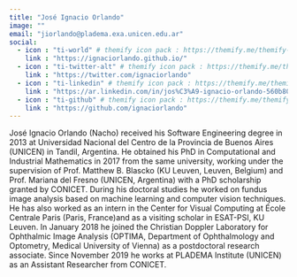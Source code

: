 ```yaml
---
title: "José Ignacio Orlando"
image: ""
email: "jiorlando@pladema.exa.unicen.edu.ar"
social:
  - icon : "ti-world" # themify icon pack : https://themify.me/themify-icons
    link : "https://ignaciorlando.github.io/"
  - icon : "ti-twitter-alt" # themify icon pack : https://themify.me/themify-icons
    link : "https://twitter.com/ignaciorlando"
  - icon : "ti-linkedin" # themify icon pack : https://themify.me/themify-icons
    link : "https://ar.linkedin.com/in/jos%C3%A9-ignacio-orlando-560b8040"
  - icon : "ti-github" # themify icon pack : https://themify.me/themify-icons
    link : "https://github.com/ignaciorlando"
---
```


José Ignacio Orlando (Nacho) received his Software Engineering degree in 2013 at Universidad Nacional del Centro de la Provincia de Buenos Aires (UNICEN) in Tandil, Argentina. He obtained his PhD in Computational and Industrial Mathematics in 2017 from the same university, working under the supervision of Prof. Matthew B. Blascko (KU Leuven, Leuven, Belgium) and Prof. Mariana del Fresno (UNICEN, Argentina) with a PhD scholarship granted by CONICET. During his doctoral studies he worked on fundus image analysis based on machine learning and computer vision techniques. He has also worked as an intern in the Center for Visual Computing at École Centrale Paris (Paris, France)and as a visiting scholar in ESAT-PSI, KU Leuven. In January 2018 he joined the Christian Doppler Laboratory for Ophthalmic Image Analysis (OPTIMA, Department of Ophthalmology and Optometry, Medical University of Vienna) as a postdoctoral research associate. Since November 2019 he works at PLADEMA Institute (UNICEN) as an Assistant Researcher from CONICET.